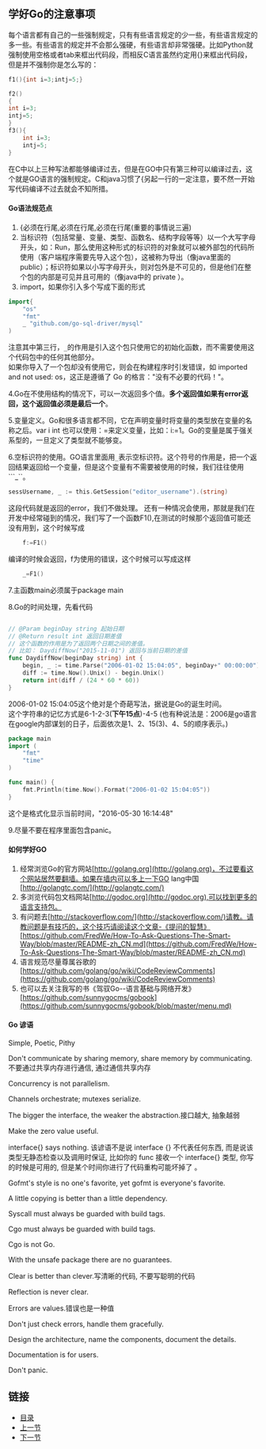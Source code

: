 ## 学好Go的注意事项
每个语言都有自己的一些强制规定，只有有些语言规定的少一些，有些语言规定的多一些。有些语言的规定并不会那么强硬，有些语言却非常强硬。比如Python就强制使用空格或者tab来框出代码段，而相反C语言虽然约定用{}来框出代码段，但是并不强制你是怎么写的：
```c
f1(){int i=3;intj=5;}

f2()
{
int i=3;
intj=5;
}
f3(){
	int i=3;
	intj=5;
}
```

在C中以上三种写法都能够编译过去，但是在GO中只有第三种可以编译过去，这个就是GO语言的强制规定。C和java习惯了{另起一行的一定注意，要不然一开始写代码编译不过去就会不知所措。

#### Go语法规范点
1. {必须在行尾,必须在行尾,必须在行尾(重要的事情说三遍)
2. 当标识符（包括常量、变量、类型、函数名、结构字段等等）以一个大写字母开头，如：Run，那么使用这种形式的标识符的对象就可以被外部包的代码所使用（客户端程序需要先导入这个包），这被称为导出（像java里面的public）；标识符如果以小写字母开头，则对包外是不可见的，但是他们在整个包的内部是可见并且可用的（像java中的 private ）。
3. import，如果你引入多个写成下面的形式
```go
import{
	"os"
	"fmt"
	_ "github.com/go-sql-driver/mysql"
)
```
注意其中第三行，```_```的作用是引入这个包只使用它的初始化函数，而不需要使用这个代码包中的任何其他部分。<br />
如果你导入了一个包却没有使用它，则会在构建程序时引发错误，如 imported and not used: os，这正是遵循了 Go 的格言："没有不必要的代码！"。

4.Go在不使用结构的情况下，可以一次返回多个值。**多个返回值如果有error返回，这个返回值必须是最后一个**。

5.变量定义。Go和很多语言都不同，它在声明变量时将变量的类型放在变量的名称之后。var i int
   也可以使用：=来定义变量，比如：i:=1。Go的变量是属于强关系型的，一旦定义了类型就不能够变。

6.空标识符的使用。GO语言里面用```_```表示空标识符。这个符号的作用是，把一个返回结果返回给一个变量，但是这个变量有不需要被使用的时候，我们往往使用```_``。
```go
sessUsername, _ := this.GetSession("editor_username").(string)
```
这段代码就是返回的error，我们不做处理。
还有一种情况会使用，那就是我们在开发中经常碰到的情况，我们写了一个函数F1(),在测试的时候那个返回值可能还没有用到，这个时候写成
```go
	f:=F1()
```
编译的时候会返回，f为使用的错误，这个时候可以写成这样
```go
	_=F1()
```

7.主函数main必须属于package main

8.Go的时间处理，先看代码
```go

// @Param beginDay string 起始日期
// @Return result int 返回日期差值
// 这个函数的作用是为了返回两个日期之间的差值。
// 比如： DaydiffNow("2015-11-01") 返回与当前日期的差值
func DaydiffNow(beginDay string) int {
    begin, _ := time.Parse("2006-01-02 15:04:05", beginDay+" 00:00:00")
    diff := time.Now().Unix() - begin.Unix()
    return int(diff / (24 * 60 * 60))
}

```

2006-01-02 15:04:05这个绝对是个奇葩写法，据说是Go的诞生时间。<br />
这个字符串的记忆方式是6-1-2-3(**下午15点**)-4-5 (也有种说法是：2006是go语言在google内部谋划的日子，后面依次是1、2、15(3)、4、5的顺序表示。)
```go
package main 
import (
	"fmt"
	"time"
)

func main() {
	fmt.Println(time.Now().Format("2006-01-02 15:04:05"))
}
```

这个是格式化显示当前时间，"2016-05-30 16:14:48"

9.尽量不要在程序里面包含panic。

#### 如何学好GO
1. 经常浏览Go的官方网站[http://golang.org](http://golang.org)，不过要看这个网站居然要翻墙。如果在墙内可以多上一下GO lang中国[http://golangtc.com/](http://golangtc.com/)
2. 多浏览代码包文档网站[http://godoc.org](http://godoc.org),可以找到更多的语言支持包。
3. 有问题去[http://stackoverflow.com/](http://stackoverflow.com/)请教。请教问题是有技巧的，这个技巧请阅读这个文章-《提问的智慧》[https://github.com/FredWe/How-To-Ask-Questions-The-Smart-Way/blob/master/README-zh_CN.md](https://github.com/FredWe/How-To-Ask-Questions-The-Smart-Way/blob/master/README-zh_CN.md)
4. 语言规范尽量尊属谷歌的[https://github.com/golang/go/wiki/CodeReviewComments](https://github.com/golang/go/wiki/CodeReviewComments)
5. 也可以去关注我写的书《驾驭Go--语言基础与网络开发》[https://github.com/sunnygocms/gobook](https://github.com/sunnygocms/gobook/blob/master/menu.md)

#### Go 谚语
Simple, Poetic, Pithy

Don't communicate by sharing memory, share memory by communicating.不要通过共享内存进行通信, 通过通信共享内存 

Concurrency is not parallelism. 

Channels orchestrate; mutexes serialize.

The bigger the interface, the weaker the abstraction.接口越大, 抽象越弱

Make the zero value useful.

interface{} says nothing.
该谚语不是说 interface {} 不代表任何东西, 而是说该类型无静态检查以及调用时保证, 比如你的 func 接收一个 interface{} 类型, 你写的时候是可用的, 但是某个时间你进行了代码重构可能坏掉了
。

Gofmt's style is no one's favorite, yet gofmt is everyone's favorite.

A little copying is better than a little dependency.

Syscall must always be guarded with build tags.

Cgo must always be guarded with build tags.

Cgo is not Go.

With the unsafe package there are no guarantees.

Clear is better than clever.写清晰的代码, 不要写聪明的代码

Reflection is never clear.

Errors are values.错误也是一种值

Don't just check errors, handle them gracefully.

Design the architecture, name the components, document the details.

Documentation is for users.

Don't panic.

## 链接
- [目录](https://github.com/sunnygocms/gobook/blob/master/menu.md)
- [上一节](https://github.com/sunnygocms/gobook/blob/master/go_lang_base/01.1.md)
- [下一节](https://github.com/sunnygocms/gobook/blob/master/go_lang_base/02.1.md)
